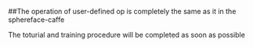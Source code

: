 ##The operation of user-defined op is completely the same as it in the sphereface-caffe

The toturial and training procedure will be completed as soon as possible

